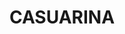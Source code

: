 ---
lastmod: '2025-04-06T06:05:19+00:00'
latitude: -12.381806
layout: suburb
longitude: 130.866242
postcode: 0811
state: NT
title: CASUARINA
url: /nt/casuarina/
---